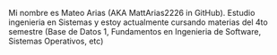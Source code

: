 Mi nombre es Mateo Arias (AKA MattArias2226 in GitHub).
Estudio ingenieria en Sistemas y estoy actualmente cursando materias del 4to semestre (Base de Datos 1, Fundamentos en Ingenieria de Software, Sistemas Operativos, etc)